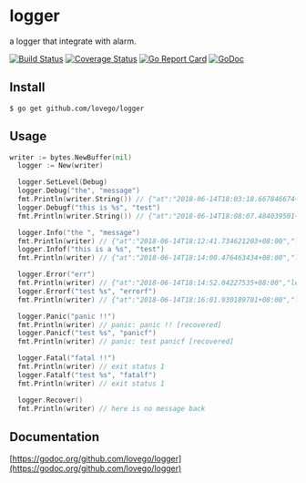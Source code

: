 # logger
a logger that integrate with alarm.

[![Build Status](https://travis-ci.org/lovego/logger.svg?branch=master)](https://travis-ci.org/lovego/logger)
[![Coverage Status](https://coveralls.io/repos/github/lovego/logger/badge.svg?branch=master)](https://coveralls.io/github/lovego/logger?branch=master)
[![Go Report Card](https://goreportcard.com/badge/github.com/lovego/logger)](https://goreportcard.com/report/github.com/lovego/logger)
[![GoDoc](https://godoc.org/github.com/lovego/logger?status.svg)](https://godoc.org/github.com/lovego/logger)

## Install
`$ go get github.com/lovego/logger`

## Usage
```go
writer := bytes.NewBuffer(nil)
  logger := New(writer)

  logger.SetLevel(Debug)
  logger.Debug("the", "message")
  fmt.Println(writer.String()) // {"at":"2018-06-14T18:03:18.667846674+08:00","level":"debug","msg":"themessage"}
  logger.Debugf("this is %s", "test")
  fmt.Println(writer.String()) // {"at":"2018-06-14T18:08:07.484039501+08:00","level":"debug","msg":"this is test"}

  logger.Info("the ", "message")
  fmt.Println(writer) // {"at":"2018-06-14T18:12:41.734621203+08:00","level":"info","msg":"the message"}
  logger.Infof("this is a %s", "test")
  fmt.Println(writer) // {"at":"2018-06-14T18:14:00.476463434+08:00","level":"info","msg":"this is a test"}

  logger.Error("err")
  fmt.Println(writer) // {"at":"2018-06-14T18:14:52.04227535+08:00","level":"error","msg":"err","stack":"github.com/lovego/logger.TestReadme\n\t/Users/chenyun/go/src/github.com/lovego/logger/logger_output_test.go:132 (0x112040b)\ntesting.tRunner\n\t/usr/local/Cellar/go/1.9.2/libexec/src/testing/testing.go:746 (0x10bf75f)\n"}
  logger.Errorf("test %s", "errorf")
  fmt.Println(writer) // {"at":"2018-06-14T18:16:01.930189701+08:00","level":"error","msg":"test errorf","stack":"github.com/lovego/logger.TestReadme\n\t/Users/chenyun/go/src/github.com/lovego/logger/logger_output_test.go:134 (0x1120420)\ntesting.tRunner\n\t/usr/local/Cellar/go/1.9.2/libexec/src/testing/testing.go:746 (0x10bf75f)\n"}

  logger.Panic("panic !!")
  fmt.Println(writer) // panic: panic !! [recovered]
  logger.Panicf("test %s", "panicf")
  fmt.Println(writer) // panic: test panicf [recovered]

  logger.Fatal("fatal !!")
  fmt.Println(writer) // exit status 1
  logger.Fatalf("test %s", "fatalf")
  fmt.Println(writer) // exit status 1

  logger.Recover()
  fmt.Println(writer) // here is no message back

```

## Documentation
[https://godoc.org/github.com/lovego/logger](https://godoc.org/github.com/lovego/logger)
